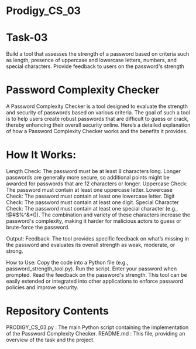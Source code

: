 # Prodigy_CS_03
# Task-03
Build a tool that assesses the strength of a password based on criteria such as length, presence of uppercase and lowercase letters, numbers, and special characters. Provide feedback to users on the password's strength

# Password Complexity Checker
A Password Complexity Checker is a tool designed to evaluate the strength and security of passwords based on various criteria. The goal of such a tool is to help users create robust passwords that are difficult to guess or crack, thereby enhancing their overall security online. Here’s a detailed explanation of how a Password Complexity Checker works and the benefits it provides.

# How It Works:
Length Check: The password must be at least 8 characters long. Longer passwords are generally more secure, so additional points might be awarded for passwords that are 12 characters or longer. Uppercase Check: The password must contain at least one uppercase letter. Lowercase Check: The password must contain at least one lowercase letter. Digit Check: The password must contain at least one digit. Special Character Check: The password must contain at least one special character (e.g., !@#$%^&*()). The combination and variety of these characters increase the password's complexity, making it harder for malicious actors to guess or brute-force the password.

Output: Feedback: The tool provides specific feedback on what’s missing in the password and evaluates its overall strength as weak, moderate, or strong.

How to Use: Copy the code into a Python file (e.g., password_strength_tool.py). Run the script. Enter your password when prompted. Read the feedback on the password's strength. This tool can be easily extended or integrated into other applications to enforce password policies and improve security.

# Repository Contents
PRODIGY_CS_03.py : The main Python script containing the implementation of the Password Complexity Checker. README.md : This file, providing an overview of the task and the project.
